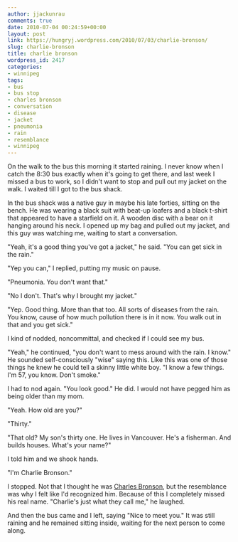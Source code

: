 ```yaml
---
author: jjackunrau
comments: true
date: 2010-07-04 00:24:59+00:00
layout: post
link: https://hungryj.wordpress.com/2010/07/03/charlie-bronson/
slug: charlie-bronson
title: charlie bronson
wordpress_id: 2417
categories:
- winnipeg
tags:
- bus
- bus stop
- charles bronson
- conversation
- disease
- jacket
- pneumonia
- rain
- resemblance
- winnipeg
---
```


On the walk to the bus this morning it started raining. I never know when I catch the 8:30 bus exactly when it's going to get there, and last week I missed a bus to work, so I didn't want to stop and pull out my jacket on the walk. I waited till I got to the bus shack.

In the bus shack was a native guy in maybe his late forties, sitting on the bench. He was wearing a black suit with beat-up loafers and a black t-shirt that appeared to have a starfield on it. A wooden disc with a bear on it hanging around his neck. I opened up my bag and pulled out my jacket, and this guy was watching me, waiting to start a conversation.

"Yeah, it's a good thing you've got a jacket," he said. "You can get sick in the rain."

"Yep you can," I replied, putting my music on pause.

"Pneumonia. You don't want that."

"No I don't. That's why I brought my jacket."

"Yep. Good thing. More than that too. All sorts of diseases from the rain. You know, cause of how much pollution there is in it now. You walk out in that and you get sick."

I kind of nodded, noncommittal, and checked if I could see my bus.

"Yeah," he continued, "you don't want to mess around with the rain. I know." He sounded self-consciously "wise" saying this. Like this was one of those things he knew he could tell a skinny little white boy. "I know a few things. I'm 57, you know. Don't smoke."

I had to nod again. "You look good." He did. I would not have pegged him as being older than my mom.

"Yeah. How old are you?"

"Thirty."

"That old? My son's thirty one. He lives in Vancouver. He's a fisherman. And builds houses. What's your name?"

I told him and we shook hands.

"I'm Charlie Bronson." 

I stopped. Not that I thought he was [Charles Bronson](http://www.imdb.com/name/nm0000314/), but the resemblance was why I felt like I'd recognized him. Because of this I completely missed his real name. "Charlie's just what they call me," he laughed.

And then the bus came and I left, saying "Nice to meet you." It was still raining and he remained sitting inside, waiting for the next person to come along.
